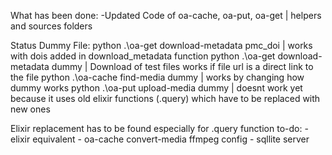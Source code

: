 What has been done:
-Updated Code of oa-cache, oa-put, oa-get | helpers and sources folders


Status Dummy File:
python .\oa-get download-metadata pmc_doi | works with dois added in download_metadata function
python .\oa-get download-metadata dummy   | Download of test files works if file url is a direct link to the file
python .\oa-cache find-media dummy |  works by changing how dummy works
python .\oa-put upload-media dummy | doesnt work yet because it uses old elixir functions (.query) which have to be replaced with new ones

Elixir replacement has to be found especially for .query function
to-do: 
    - elixir equivalent
    - oa-cache convert-media ffmpeg config
    - sqllite server